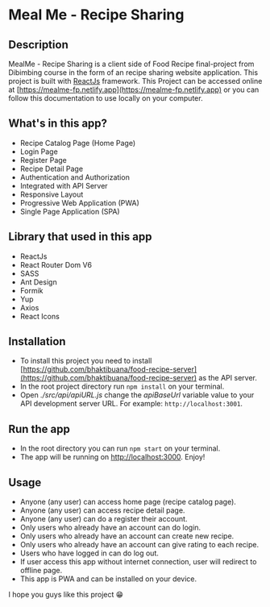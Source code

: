 # Meal Me - Recipe Sharing

## Description

MealMe - Recipe Sharing is a client side of Food Recipe final-project from Dibimbing course in the form of an recipe sharing website application. This project is built with [ReactJs](https://reactjs.org/) framework.
This Project can be accessed online at [https://mealme-fp.netlify.app](https://mealme-fp.netlify.app) or you can follow this documentation to use locally on your computer.


## What's in this app?

- Recipe Catalog Page (Home Page)
- Login Page
- Register Page
- Recipe Detail Page
- Authentication and Authorization
- Integrated with API Server
- Responsive Layout
- Progressive Web Application (PWA)
- Single Page Application (SPA)

## Library that used in this app

- ReactJs
- React Router Dom V6
- SASS
- Ant Design
- Formik
- Yup
- Axios
- React Icons

## Installation

- To install this project you need to install [https://github.com/bhaktibuana/food-recipe-server](https://github.com/bhaktibuana/food-recipe-server) as the API server.
- In the root project directory run `npm install` on your terminal.
- Open *./src/api/apiURL.js* change the *apiBaseUrl* variable value to your API development server URL. For example: `http://localhost:3001`.

## Run the app

- In the root directory you can run `npm start` on your terminal.
- The app will be running on [http://localhost:3000](http://localhost:3000). Enjoy!


## Usage

- Anyone (any user) can access home page (recipe catalog page).
- Anyone (any user) can access recipe detail page.
- Anyone (any user) can do a register their account.
- Only users who already have an account can do login.
- Only users who already have an account can create new recipe.
- Only users who already have an account can give rating to each recipe.
- Users who have logged in can do log out.
- If user access this app without internet connection, user will redirect to offline page.
- This app is PWA and can be installed on your device.

I hope you guys like this project :grin: